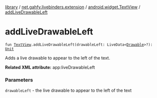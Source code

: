 [library](../../index.md) / [net.gahfy.livebinders.extension](../index.md) / [android.widget.TextView](index.md) / [addLiveDrawableLeft](./add-live-drawable-left.md)

# addLiveDrawableLeft

`fun `[`TextView`](https://developer.android.com/reference/android/widget/TextView.html)`.addLiveDrawableLeft(drawableLeft: LiveData<`[`Drawable`](https://developer.android.com/reference/android/graphics/drawable/Drawable.html)`>?): `[`Unit`](https://kotlinlang.org/api/latest/jvm/stdlib/kotlin/-unit/index.html)

Adds a live drawable to appear to the left of the text.

**Related XML attribute:** app:liveDrawableLeft

### Parameters

`drawableLeft` - the live drawable to appear to the left of the text